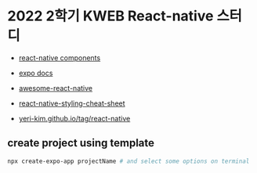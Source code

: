 # 2022 2학기 KWEB React-native 스터디

- [react-native components](https://reactnative.dev/docs/components-and-apis)

- [expo docs](https://docs.expo.dev/)

- [awesome-react-native](https://github.com/jondot/awesome-react-native)

- [react-native-styling-cheat-sheet](https://github.com/vhpoet/react-native-styling-cheat-sheet)

- [yeri-kim.github.io/tag/react-native](https://yeri-kim.github.io/tag/react-native)


## create project using template
```bash
npx create-expo-app projectName # and select some options on terminal 
```